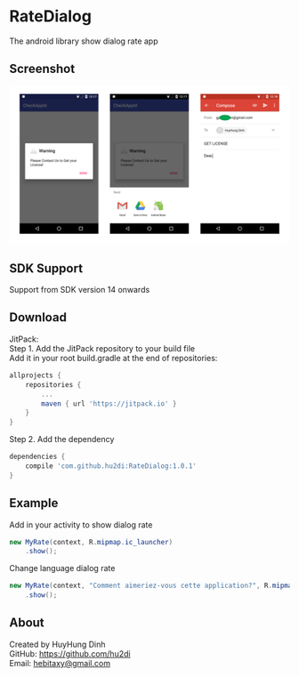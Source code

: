 # RateDialog
The android library show dialog rate app

## Screenshot
<img src="https://raw.githubusercontent.com/hu2di/CheckAppID/master/Screenshot/screenshot.png">

## SDK Support
Support from SDK version 14 onwards

## Download
JitPack:<br>
Step 1. Add the JitPack repository to your build file<br>
Add it in your root build.gradle at the end of repositories:
```groovy
allprojects {
	repositories {
		...
		maven { url 'https://jitpack.io' }
	}
}
```
Step 2. Add the dependency
```groovy
dependencies {
    compile 'com.github.hu2di:RateDialog:1.0.1'
}
```

## Example
Add in your activity to show dialog rate
```java
new MyRate(context, R.mipmap.ic_launcher)
    .show();
```
Change language dialog rate
```java
new MyRate(context, "Comment aimeriez-vous cette application?", R.mipmap.ic_launcher, "Merci")
    .show();
```

## About
Created by HuyHung Dinh<br>
GitHub: https://github.com/hu2di<br>
Email: hebitaxy@gmail.com
